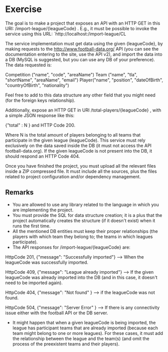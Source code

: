 # Exercise

The goal is to make a project that exposes an API with an HTTP GET in this 
URI: /import-league/{leagueCode} . E.g., it must be possible to invoke the 
service using this URL:
`http://localhost:<port>/import-league/CL
 
The service implementation must get data using the given {leagueCode}, by 
making requests to the http://www.football-data.org/ API (you can see the 
documentation entering to the site, use the API v2),  and import the data into 
a DB (MySQL is suggested, but you can use any DB of your preference). The data 
requested is:

Competition ("name", "code", "areaName")
Team ("name", "tla", "shortName", "areaName", "email")
Player("name", "position", "dateOfBirth", "countryOfBirth", "nationality")
 
Feel free to add to this data structure any other field that you might need 
(for the foreign keys relationship).
 
Additionally, expose an HTTP GET in URI /total-players/{leagueCode}  , with a 
simple JSON response like this:

{"total" : N } and HTTP Code 200.

Where N is the total amount of players belonging to all teams that participate 
in the given league (leagueCode). This service must rely exclusively on the 
data saved inside the DB (it must not access the API football-data.org). If the
given leagueCode is not present into the DB, it should respond an HTTP Code 404.
 
Once you have finished the project, you must upload all the relevant files 
inside a ZIP compressed file. It must include all the sources, plus the files 
related to project configuration and/or dependency management. 
 
## Remarks
 
- You are allowed to use any library related to the language in which you are 
implementing the project.
- You must provide the SQL for data structure creation; it is a plus that the 
project automatically creates the structure (if it doesn't exist) when it runs 
the first time.
- All the mentioned DB entities must keep their proper relationships (the 
players with which team they belong to; the teams in which leagues participate).
- The API responses for /import-league/{leagueCode} are:
 
 HttpCode 201, {"message": "Successfully imported"} --> When the leagueCode was
 successfully imported.
 
 HttpCode 409, {"message": "League already imported"} --> If the given 
 leagueCode was already imported into the DB (and in this case, it doesn't need
 to be imported again).
 
 HttpCode 404, {"message": "Not found" } --> if the leagueCode was not found.
 
 HttpCode 504, {"message": "Server Error" } --> If there is any connectivity 
 issue either with the football API or the DB server.
 
- It might happen that when a given leagueCode is being imported, the league 
has participant teams that are already imported (because each team might belong
to one or more leagues). For these cases, it must add the relationship between 
the league and the team(s) (and omit the process of the preexistent teams and 
their players).
